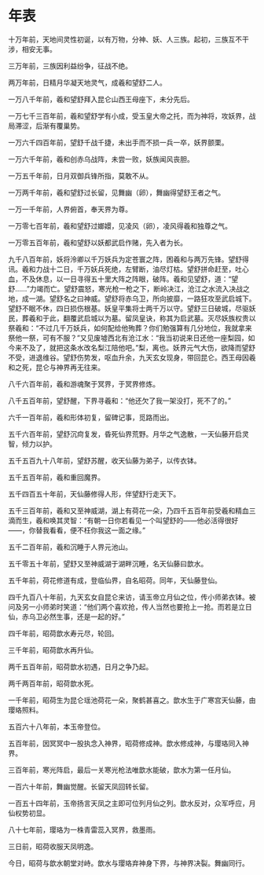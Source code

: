 # 年表

十万年前，天地间灵性初诞，以有万物，分神、妖、人三族。起初，三族互不干涉，相安无事。

三万年前，三族因利益纷争，征战不绝。

两万年前，日精月华凝天地灵气，成羲和望舒二人。

一万八千年前，羲和望舒拜入昆仑山西王母座下，未分先后。

一万七千三百年前，羲和望舒学有小成，受玉皇大帝之托，而为神将，攻妖界，战局滞涩，后渐有覆巢势。

一万六千四百年前，望舒千战千捷，未出手而不损一兵一卒，妖界颤栗。

一万六千年前，羲和创赤乌战阵，未尝一败，妖族闻风丧胆。

一万五千年前，日月双御兵锋所指，莫敢不从。

一万两千年前，羲和望舒过长留，见舞幽（卵），舞幽得望舒王者之气。

一万一千年前，人界俯首，奉天界为尊。

一万零七百年前，羲和望舒过嫏嬛，见凌风（卵），凌风得羲和独尊之气。

一万零五百年前，羲和望舒以妖都武启作赌，先入者为长。

九千八百年前，妖将泠卿以千万妖兵为定苍寰之阵，困羲和与两万先锋。望舒得讯。羲和力战十二日，千万妖兵死绝，左臂断，油尽灯枯。望舒拼命赶至，吐心血，不及休息，以一日寻得五十里大阵之阵眼，破阵。羲和见望舒，道：“望舒……”力竭而亡。望舒震怒，寒光枪一枪之下，断岭决江，沧江之水流入决战之地，成一湖。望舒名之曰神威。望舒将赤乌卫，所向披靡，一路狂攻至武启城下。望舒不眠不休，四日损伤根基。妖皇平集将士两千万以守。望舒三日破城，尽驱妖民，葬羲和于此，翻覆武启城以为墓。留凤皇诀，称其为启武墓。灭尽妖族权贵以祭羲和：“不过几千万妖兵，如何配给他殉葬？你们勉强算有几分地位，我就拿来祭他一祭，可有不服？”又见废墟西北有沧江水：“我当初说来日还他一座梨园，如今来不及了，就把这条水改名梨江陪他吧。”梨，离也。妖界元气大伤，欲降而望舒不受，进退维谷。望舒伤势发，呕血升余，九天玄女现身，带回昆仑。西王母因羲和之死，昆仑与神界再无往来。

八千六百年前，羲和游魂聚于冥界，于冥界修炼。

八千五百年前，望舒醒，下界寻羲和：“他还欠了我一架没打，死不了的。”

六千一百年前，羲和形体初复，留碑记事，觅路而出。

五千六百年前，望舒沉疴复发，昏死仙界荒野。月华之气逸散，一天仙藤开启灵智，倾力以护。

五千五百九十八年前，望舒苏醒，收天仙藤为弟子，以传衣钵。

五千五百年前，羲和重回魔界。

五千四百五十年前，天仙藤修得人形，伴望舒行走天下。

五千三百年前，羲和又至神威湖，湖上有荷花一朵，乃四千五百年前受羲和精血三滴而生，羲和唤其灵智：“有朝一日你若看见一个叫望舒的——他必活得很好——，你替我看看，便不枉你我这一面之缘。”

五千二百年前，羲和沉睡于人界元池山。

五千零五十年前，望舒又至神威湖于湖畔沉睡，名天仙藤曰歆水。

五千年前，荷花修道有成，登临仙界，自名昭荷。同年，天仙藤登仙。

四千九百八十年前，九天玄女自昆仑来访，请玉帝立月仙之位，传小师弟衣钵。被问及另一小师弟时笑道：“他们两个喜欢抢，传人当然也要抢上一抢。而若是立日仙，赤乌卫必然生事，还是一起的好。”

四千年前，昭荷歆水寿元尽，轮回。

三千年前，昭荷歆水再升仙。

两千五百年前，昭荷歆水初遇，日月之争乃起。

两千两百年前，昭荷歆水死。

一千年前，昭荷生为昆仑瑶池荷花一朵，聚鹤甚喜之。歆水生于广寒宫天仙藤，由璎珞照料。

五百六十八年前，本玉帝登位。

五百年前，因冥冥中一股执念入神界，昭荷修成神。歆水修成神，与璎珞同入神界。

三百年前，寒光阵启，最后一关寒光枪法唯歆水能破，歆水为第一任月仙。

一百六十年前，舞幽觉醒。长留天凤回转长留。

一百五十四年前，玉帝扬言天凤之主即可位列月仙之列。歆水反对，众军呼应，月仙权势初显。

八十七年前，璎珞为一株青雷蕊入冥界，救墨雨。

三日前，昭荷收服天凤明逸。

今日，昭荷与歆水朝堂对峙。歆水与璎珞弃神身下界，与神界决裂。舞幽同行。

